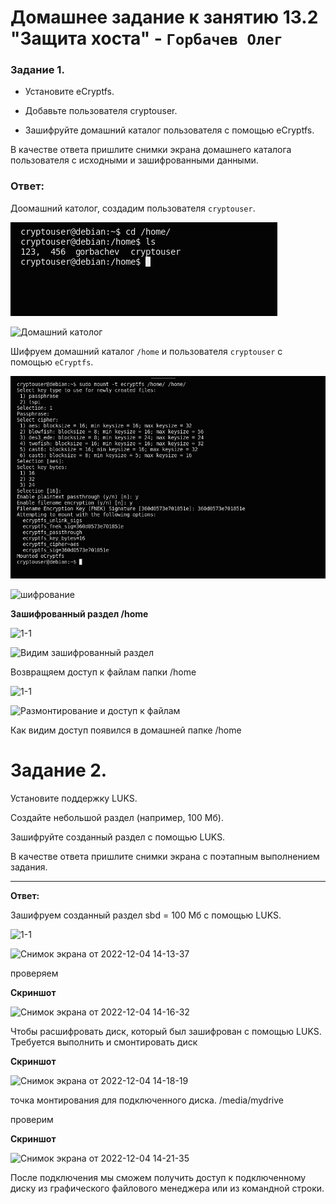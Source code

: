 # Домашнее задание к занятию 13.2 "Защита хоста" - `Горбачев Олег`

### Задание 1.
* Установите eCryptfs.

* Добавьте пользователя cryptouser.

* Зашифруйте домашний каталог пользователя с помощью eCryptfs.

В качестве ответа пришлите снимки экрана домашнего каталога пользователя с исходными и зашифрованными данными.

### Ответ:

Доомашний католог, создадим пользователя `cryptouser`.

![1-1](./13.2-1-001.jpg)

![Домашний католог](https://user-images.githubusercontent.com/94833070/205437175-0658f5fa-f5e3-4188-9714-648e29d1313f.png)


Шифруем домашний каталог `/home` и пользователя `cryptouser` с помощью `eCryptfs`.

![1-2](./13.2-1-002.jpg)

![шифрование](https://user-images.githubusercontent.com/94833070/205437182-e450d529-e1d3-4d6d-a201-708b95e9721e.png)


**Зашифрованный раздел /home**

![1-1](./13.1-1-001.jpg)

![Видим зашифрованный раздел](https://user-images.githubusercontent.com/94833070/205437047-bc24c9ed-a51c-45a5-9dae-b42b999071ed.png)

Возвращяем доступ к файлам папки /home 

![1-1](./13.1-1-001.jpg)

![Размонтирование и доступ к файлам](https://user-images.githubusercontent.com/94833070/205437191-dcd34637-63e7-450f-bb6e-c82bd99ebf1f.png)


Как видим доступ появился в домашней папке /home 

# Задание 2.
Установите поддержку LUKS.

Создайте небольшой раздел (например, 100 Мб).

Зашифруйте созданный раздел с помощью LUKS.

В качестве ответа пришлите снимки экрана с поэтапным выполнением задания.

___
**Ответ:**

Зашифруем созданный раздел sbd = 100 Мб с помощью LUKS.

![1-1](./13.1-1-001.jpg)

![Снимок экрана от 2022-12-04 14-13-37](https://user-images.githubusercontent.com/94833070/205483850-f60543aa-c30c-4aca-b750-77e1d16a0512.png)

проверяем 

**Скриншот**

![Снимок экрана от 2022-12-04 14-16-32](https://user-images.githubusercontent.com/94833070/205483878-e0a019b6-4114-42ab-9587-ecd58d918f24.png)


Чтобы расшифровать диск, который был зашифрован с помощью LUKS. Требуется выполнить и смонтировать диск 

**Скриншот**

![Снимок экрана от 2022-12-04 14-18-19](https://user-images.githubusercontent.com/94833070/205483958-d6a9fde7-ef7e-4e0e-9a36-277a61535150.png)

точка монтирования для подключенного диска.  /media/mydrive 

проверим

**Скриншот**

![Снимок экрана от 2022-12-04 14-21-35](https://user-images.githubusercontent.com/94833070/205484139-34fead3b-d96b-40c7-b144-371725916810.png)

После подключения мы сможем получить доступ к подключенному диску из графического файлового менеджера или из командной строки.
